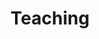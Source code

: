 ---
title: Teaching
summary: My courses
type: landing

cascade:
  - _target:
      kind: page
    params:
      show_breadcrumb: true

sections:
  - block: collection
    id: teaching
    content:
      title: Teaching at CentraleSupélec
      filters:
        folders:
          - teaching_CS
    design:
      view: citation
      # columns: 2
---